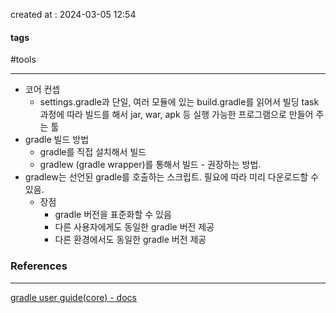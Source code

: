 created at : 2024-03-05 12:54

#### tags

#tools

--- 

- 코어 컨셉
	- settings.gradle과 단일, 여러 모듈에 있는 build.gradle를 읽어서 빌딩 task 과정에 따라 빌드를 해서 jar, war, apk 등 실행 가능한 프로그램으로 만들어 주는 툴
- gradle 빌드 방법
	- gradle를 직접 설치해서 빌드
	- gradlew (gradle wrapper)를 통해서 빌드 - 권장하는 방법.
- gradlew는 선언된 gradle를 호출하는 스크립트. 필요에 따라 미리 다운로드할 수 있음.
	- 장점
		- gradle 버전을 표준화할 수 있음
		- 다른 사용자에게도 동일한 gradle 버전 제공
		- 다른 환경에서도 동일한 gradle 버전 제공

### References
---
[gradle user guide(core) - docs](https://docs.gradle.org/current/userguide/gradle_basics.html#gradle)
